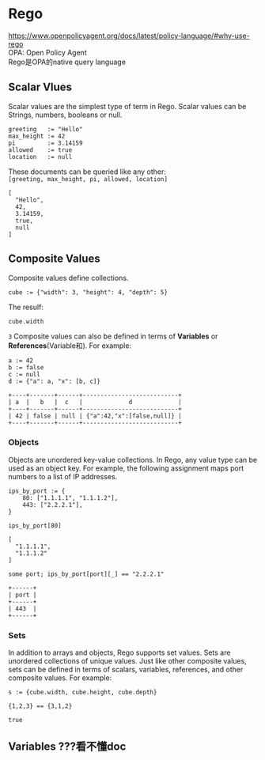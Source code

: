 # Rego 
https://www.openpolicyagent.org/docs/latest/policy-language/#why-use-rego   
OPA: Open Policy Agent   
Rego是OPA的native query language   


## Scalar Vlues
Scalar values are the simplest type of term in Rego. Scalar values can be Strings, numbers, booleans or null.   
```rego
greeting   := "Hello"
max_height := 42
pi         := 3.14159
allowed    := true
location   := null
```
These documents can be queried like any other:   
`[greeting, max_height, pi, allowed, location]`
```rego
[
  "Hello",
  42,
  3.14159,
  true,
  null
]
```

## Composite Values
Composite values define collections. 
```rego
cube := {"width": 3, "height": 4, "depth": 5}
```
The resulf:   
```
cube.width
```
`3`
Composite values can also be defined in terms of **Variables** or **References**(Variable和). For example:   
```rego
a := 42
b := false
c := null
d := {"a": a, "x": [b, c]}
```
```
+----+-------+------+---------------------------+
| a  |   b   |  c   |             d             |
+----+-------+------+---------------------------+
| 42 | false | null | {"a":42,"x":[false,null]} |
+----+-------+------+---------------------------+
```
### Objects
Objects are unordered key-value collections. In Rego, any value type can be used as an object key. For example, the following assignment maps port numbers to a list of IP addresses.   
```rego
ips_by_port := {
    80: ["1.1.1.1", "1.1.1.2"],
    443: ["2.2.2.1"],
}
```
```rego
ips_by_port[80]
```
```
[
  "1.1.1.1",
  "1.1.1.2"
]
```
```
some port; ips_by_port[port][_] == "2.2.2.1"
```
```
+------+
| port |
+------+
| 443  |
+------+
```
### Sets
In addition to arrays and objects, Rego supports set values. Sets are unordered collections of unique values. Just like other composite values, sets can be defined in terms of scalars, variables, references, and other composite values. For example:   
```rego
s := {cube.width, cube.height, cube.depth}
```
```rego
{1,2,3} == {3,1,2}
```
```
true
```
## Variables ???看不懂doc












